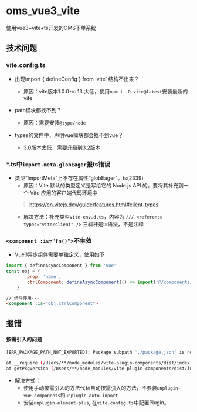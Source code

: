 # oms_vue3_vite
使用vue3+vite+ts开发的OMS下单系统

## 技术问题
### vite.config.ts
* 出现import { defineConfig } from 'vite' 结构不出来？
  * 原因：vite版本1.0.0-rc.13 太低，使用`npm i -D vite@latest`安装最新的vite

* path模块都找不到？
  * 原因：需要安装`@type/node`

* types的文件中，声明vue模块都会找不到vue？
  * 3.0版本太低，需要升级到3.2版本

### *.ts中`import.meta.globEager`报ts错误
* 类型“ImportMeta”上不存在属性“globEager”。ts(2339)
  * 原因：Vite 默认的类型定义是写给它的 Node.js API 的。要将其补充到一个 Vite 应用的客户端代码环境中
  > https://cn.vitejs.dev/guide/features.html#client-types
  * 解决方法：补充类型`vite-env.d.ts`，内容为 `/// <reference types="vite/client" />` 三斜杆是ts语法，不是注释

### `<component :is="fn()">`不生效
* Vue3异步组件需要单独定义，使用如下
```js
import { defineAsyncComponent } from 'vue'
const obj = {
        prop: 'name',
        ctrlComponent: defineAsyncComponent(() => import('@/components/NameSelect.vue'))
    }
```

```html
// 组件使用---
<component :is="obj.ctrlComponent">
```

## 报错

#### 按需引入的问题

```bash
[ERR_PACKAGE_PATH_NOT_EXPORTED]: Package subpath './package.json' is not defined by "exports" in /**/node_modules/element-plus/package.json

at __require (/Users/**/node_modules/vite-plugin-components/dist/index.js:27:12)
at getPkgVersion (/Users/**/node_modules/vite-plugin-components/dist/index.js:634:12)
```
* 解决方式：
  * 使用手动按需引入的方法代替自动按需引入的方法，不要装`unplugin-vue-components`和`unplugin-auto-import`
  * 安装`unplugin-element-plus`, 在`vite.config.ts`中配置Plugin。

